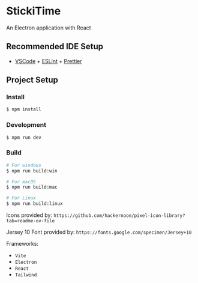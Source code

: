 # StickiTime

An Electron application with React

## Recommended IDE Setup

- [VSCode](https://code.visualstudio.com/) + [ESLint](https://marketplace.visualstudio.com/items?itemName=dbaeumer.vscode-eslint) + [Prettier](https://marketplace.visualstudio.com/items?itemName=esbenp.prettier-vscode)

## Project Setup

### Install

```bash
$ npm install
```

### Development

```bash
$ npm run dev
```

### Build

```bash
# For windows
$ npm run build:win

# For macOS
$ npm run build:mac

# For Linux
$ npm run build:linux
```


 Icons provided by: `https://github.com/hackernoon/pixel-icon-library?tab=readme-ov-file`

 Jersey 10 Font provided by: `https://fonts.google.com/specimen/Jersey+10`

 Frameworks:
 * `Vite`
 * `Electron`
 * `React`
 * `Tailwind`

